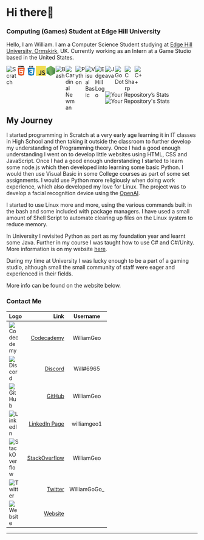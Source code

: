 Hi there👋
======

### Computing (Games) Student at Edge Hill University

Hello, I am William. I am a Computer Science Student studying at [Edge Hill University, Ormskirk](https://www.edgehill.ac.uk/), UK. Currently working as an Intern at a Game Studio based in the United States.<br>

<img align="left" alt="Scratch" width="26px" src="https://test.scratch-wiki.info/w/images/f/f9/Scratch_Cat.png" />
<img align="left" alt="HTML5" width="26px" src="https://raw.githubusercontent.com/github/explore/80688e429a7d4ef2fca1e82350fe8e3517d3494d/topics/html/html.png" />
<img align="left" alt="CSS3" width="26px" src="https://raw.githubusercontent.com/github/explore/80688e429a7d4ef2fca1e82350fe8e3517d3494d/topics/css/css.png" />
<img align="left" alt="JavaScript" width="26px" src="https://raw.githubusercontent.com/github/explore/80688e429a7d4ef2fca1e82350fe8e3517d3494d/topics/javascript/javascript.png" />
<img align="left" alt="Node.js" width="26px" src="https://raw.githubusercontent.com/github/explore/80688e429a7d4ef2fca1e82350fe8e3517d3494d/topics/nodejs/nodejs.png" />
<img align="left" alt="Bash" width="26px" src="https://upload.wikimedia.org/wikipedia/commons/thumb/4/4b/Bash_Logo_Colored.svg/1200px-Bash_Logo_Colored.svg.png" />
<img align="left" alt="Cardinal Newman" width="26px" src="https://pbs.twimg.com/profile_images/1145635848714629120/UMeSn0A6_400x400.png" />
<img align="left" alt="Python" width="26px" src="https://cdn3.iconfinder.com/data/icons/logos-and-brands-adobe/512/267_Python-512.png" />
<img align="left" alt="Visual Basic" width="26px" src="https://upload.wikimedia.org/wikipedia/commons/thumb/4/40/VB.NET_Logo.svg/1200px-VB.NET_Logo.svg.png" />
<img align="left" alt="Edge Hill Logo" width="26px" src="https://dentonarnold-ehu.netlify.app/images/ehu-logo.png"/>
<img align="left" alt="Java" width="26px" src="https://img.icons8.com/color/452/java-coffee-cup-logo--v1.png" />
<img align="left" alt="GoDot" width="26px" src="https://upload.wikimedia.org/wikipedia/commons/6/6a/Godot_icon.svg" />
<img align="left" alt="C Sharp" width="26px" src="https://cdn.worldvectorlogo.com/logos/c--4.svg" />
<img align="left" alt="C++" width="26px" src="https://user-images.githubusercontent.com/42747200/46140125-da084900-c26d-11e8-8ea7-c45ae6306309.png" />
<br> 
<br>

![Your Repository’s Stats](https://github-readme-stats.vercel.app/api?username=WilliamGeo&show_icons=true)
![Your Repository's Stats](https://github-readme-stats.vercel.app/api/top-langs/?username=WilliamGeo&theme=blue-green)

## My Journey
I started programming in Scratch at a very early age learning it in IT classes in High School and then taking it outside the classroom to further develop my understanding of Programming theory. Once I had a good enough understanding I went on to develop little websites using HTML, CSS and JavaScript. Once I had a good enough understanding I started to learn some node.js which then developed into learning some basic Python. I would then use Visual Basic in some College courses as part of some set assignments. I would use Python more religiously when doing work experience, which also developed my love for Linux. The project was to develop a facial recognition device using the [OpenAI](https://github.com/opencv/opencv).  

I started to use Linux more and more, using the various commands built in the bash and some included with package managers. I have used a small amount of Shell Script to automate clearing up files on the Linux system to reduce memory.  

In University I revisited Python as part as my foundation year and learnt some Java. Further in my course I was taught how to use C# and C#/Unity. More information is on my website [here]().

During my time at University I was lucky enough to be a part of a gaming studio, although small the small community of staff were eager and experienced in their fields.

More info can be found on the website below.

### Contact Me

| Logo | Link | Username |
|:-----|-----:|:--------:|
|<img align="left" alt="Codecdemy" width="26px" src="https://cdn4.iconfinder.com/data/icons/logos-brands-5/24/codecademy-512.png" />|[Codecademy](https://www.codecademy.com/profiles/WilliamGeo)| WilliamGeo |
|<img align="left" alt="Discord" width="26px" src="https://raw.githubusercontent.com/FortAwesome/Font-Awesome/6.x/svgs/brands/discord.svg" /> | [Discord](https://discord.com)| WilI#6965 |
|<img align="left" alt="GitHub" width="26px" src="https://raw.githubusercontent.com/FortAwesome/Font-Awesome/6.x/svgs/brands/github.svg" />|[GitHub](https://github.com/WilliamGeo)| WilliamGeo |
|<img align="left" alt="LinkedIn" width="26px" src="https://raw.githubusercontent.com/FortAwesome/Font-Awesome/6.x/svgs/brands/linkedin-in.svg" /> | [LinkedIn Page](https://www.linkedin.com/in/williamgeo1/)| williamgeo1 |
|<img align="left" alt="StackOverflow" width="26px" src="https://raw.githubusercontent.com/FortAwesome/Font-Awesome/6.x/svgs/brands/stack-overflow.svg" /> | [StackOverflow](https://stackoverflow.com/users/17517099)| WilliamGeo |
|<img align="left" alt="Twitter" width="26px" src="https://raw.githubusercontent.com/FortAwesome/Font-Awesome/6.x/svgs/brands/twitter.svg" /> | [Twitter](https://twitter.com/WilliamGoGo_)| WilliamGoGo_ |
|<img align="left" alt="Website" width="26px" src="https://raw.githubusercontent.com/FortAwesome/Font-Awesome/6.x/svgs/solid/globe.svg" /> | [Website](https://williamgeo.github.io/)| |

------
